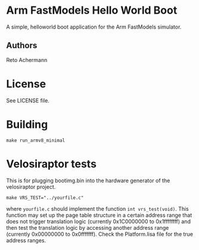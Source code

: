 # Arm FastModels Hello World Boot
A simple, helloworld boot application for the Arm FastModels simulator.

## Authors

Reto Achermann

# License

See LICENSE file.

# Building

`make run_armv8_minimal`

# Velosiraptor tests

This is for plugging bootimg.bin into the hardware generator of the velosiraptor project.

`make VRS_TEST="../yourfile.c"`

where `yourfile.c` should implement the function `int vrs_test(void)`. This function may set up the
page table structure in a certain address range that does not trigger translation logic (currently
0x1C0000000 to 0x1ffffffff) and then test the translation logic by accessing another address range
(currently 0x00000000 to 0x0fffffff). Check the Platform.lisa file for the true address ranges.
